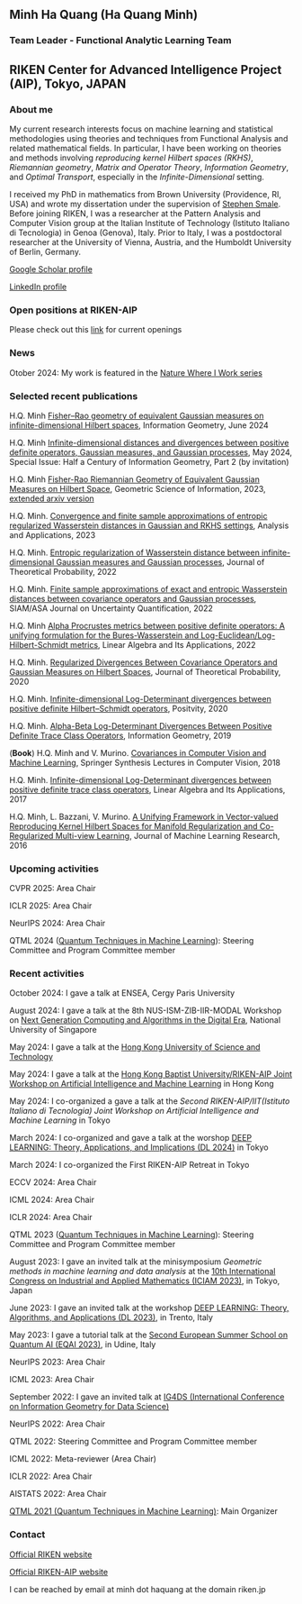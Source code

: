 ## Minh Ha Quang (Ha Quang Minh)

### Team Leader - Functional Analytic Learning Team

## RIKEN Center for Advanced Intelligence Project (AIP), Tokyo, JAPAN

### About me

My current research interests focus on machine learning and statistical methodologies using theories and techniques from Functional Analysis and related mathematical fields. In particular, I have been working on theories and methods involving _reproducing kernel Hilbert spaces (RKHS)_, _Riemannian geometry_, _Matrix and Operator Theory_, _Information Geometry_, and _Optimal Transport_, especially in the _Infinite-Dimensional_ setting.

I received my PhD in mathematics from Brown University (Providence, RI, USA) and wrote my dissertation under the supervision of [Stephen Smale](https://en.wikipedia.org/wiki/Stephen_Smale). Before joining RIKEN, I was a researcher at the Pattern Analysis and Computer Vision group at the Italian Institute of Technology (Istituto Italiano di Tecnologia) in Genoa (Genova), Italy. Prior to Italy, I was a postdoctoral researcher at the University of Vienna, Austria, and the Humboldt University of Berlin, Germany.

[Google Scholar profile](https://scholar.google.com/citations?user=JxhhXEsAAAAJ&hl=en)

[LinkedIn profile](https://www.linkedin.com/in/minh-ha-quang-9b29506/)

### Open positions at RIKEN-AIP

Please check out this [link](https://aip.riken.jp/careers/) for current openings

### News

Otober 2024: My work is featured in the [Nature Where I Work series](https://www.nature.com/articles/d41586-024-03407-0)

### Selected recent publications

H.Q. Minh [Fisher–Rao geometry of equivalent Gaussian measures on infinite-dimensional Hilbert spaces](https://link.springer.com/article/10.1007/s41884-024-00137-0), Information Geometry, June 2024

H.Q. Minh [Infinite-dimensional distances and divergences between positive definite operators, Gaussian measures, and Gaussian processes](https://link.springer.com/article/10.1007/s41884-024-00134-3), May 2024, Special Issue: Half a Century of Information Geometry, Part 2 (by invitation)

H.Q. Minh [Fisher-Rao Riemannian Geometry of Equivalent Gaussian Measures on Hilbert Space](https://link.springer.com/chapter/10.1007/978-3-031-38271-0_41), Geometric Science of Information, 2023, [extended arxiv version](https://arxiv.org/abs/2310.10182)

H.Q. Minh. [Convergence and finite sample approximations of entropic regularized Wasserstein distances in Gaussian and RKHS settings](https://www.worldscientific.com/doi/10.1142/S0219530522500142), Analysis and Applications, 2023

H.Q. Minh. [Entropic regularization of Wasserstein distance between infinite-dimensional Gaussian measures and Gaussian processes](https://link.springer.com/article/10.1007/s10959-022-01165-1), Journal of Theoretical Probability, 2022

H.Q. Minh. [Finite sample approximations of exact and entropic Wasserstein distances between covariance operators and Gaussian processes](https://epubs.siam.org/doi/abs/10.1137/21M1410488), SIAM/ASA Journal on Uncertainty Quantification, 2022

H.Q. Minh [Alpha Procrustes metrics between positive definite operators: A unifying formulation for the Bures-Wasserstein and Log-Euclidean/Log-Hilbert-Schmidt metrics](https://www.sciencedirect.com/science/article/pii/S0024379521004110), Linear Algebra and Its Applications, 2022

H.Q. Minh. [Regularized Divergences Between Covariance Operators and Gaussian Measures on Hilbert Spaces](https://link.springer.com/article/10.1007/s10959-020-01003-2), Journal of Theoretical Probability, 2020

H.Q. Minh. [Infinite-dimensional Log-Determinant divergences between positive definite Hilbert–Schmidt operators](https://link.springer.com/article/10.1007/s11117-019-00701-4), Positvity, 2020

H.Q. Minh. [Alpha-Beta Log-Determinant Divergences Between Positive Definite Trace Class Operators](https://link.springer.com/article/10.1007/s41884-019-00019-w), Information Geometry, 2019

(**Book**) H.Q. Minh and V. Murino. [Covariances in Computer Vision and Machine Learning](https://link.springer.com/book/10.1007/978-3-031-01820-6), Springer Synthesis Lectures in Computer Vision, 2018

<!--
<p align="center">
<img src ="https://user-images.githubusercontent.com/109050754/194521639-94d63bf5-2f80-45b6-991f-babe73f8eee3.jpg" width = "150" height = "150"> 
</p>
-->

H.Q. Minh. [Infinite-dimensional Log-Determinant divergences between positive definite trace class operators](https://www.sciencedirect.com/science/article/pii/S0024379516304177), Linear Algebra and Its Applications, 2017

H.Q. Minh, L. Bazzani, V. Murino. [A Unifying Framework in Vector-valued Reproducing Kernel Hilbert Spaces for Manifold Regularization and Co-Regularized Multi-view Learning](https://www.jmlr.org/papers/v17/14-036.html), Journal of Machine Learning Research, 2016

### Upcoming activities

CVPR 2025: Area Chair

ICLR 2025: Area Chair

NeurIPS 2024: Area Chair

QTML 2024 ([Quantum Techniques in Machine Learning](https://qtml2024.org/)): Steering Committee and Program Committee member

### Recent activities

October 2024: I gave a talk at ENSEA, Cergy Paris University

August 2024: I gave a talk at the 8th NUS-ISM-ZIB-IIR-MODAL Workshop on [Next Generation Computing and Algorithms in the Digital Era](https://blog.nus.edu.sg/matcheny/djs2024/), National University of Singapore

May 2024: I gave a talk at the [Hong Kong University of Science and Technology](https://hkust.edu.hk/)

May 2024: I gave a talk at the [Hong Kong Baptist University/RIKEN-AIP Joint Workshop on Artificial Intelligence and Machine Learning](https://www.comp.hkbu.edu.hk/aiml2024/) in Hong Kong

May 2024: I co-organized a gave a talk at the _Second RIKEN-AIP/IIT(Istituto Italiano di Tecnologia) Joint Workshop on Artificial Intelligence and Machine Learning_ in Tokyo

March 2024: I co-organized and gave a talk at the worshop [DEEP LEARNING: Theory, Applications, and Implications (DL 2024)](https://sites.google.com/view/dl2024/) in Tokyo 

March 2024: I co-organized the First RIKEN-AIP Retreat in Tokyo

ECCV 2024: Area Chair

ICML 2024: Area Chair

ICLR 2024: Area Chair

QTML 2023 ([Quantum Techniques in Machine Learning](https://qtml-2023.web.cern.ch/)): Steering Committee and Program Committee member

August 2023: I gave an invited talk at the minisymposium _Geometric methods in machine learning and data analysis_ at the [10th International Congress on Industrial and Applied Mathematics (ICIAM 2023)](https://iciam2023.org/), in Tokyo, Japan

June 2023: I gave an invited talk at the workshop [DEEP LEARNING: Theory, Algorithms, and Applications (DL 2023)](https://dl2023.fbk.eu/), in Trento, Italy

May 2023: I gave a tutorial talk at the [Second European Summer School on Quantum AI (EQAI 2023)](http://eqai.eu/), in Udine, Italy

NeurIPS 2023: Area Chair

ICML 2023: Area Chair

September 2022: I gave an invited talk at [IG4DS (International Conference on Information Geometry for Data Science)](https://www.dsf.tuhh.de/index.php/ig4ds/)

NeurIPS 2022: Area Chair

QTML 2022: Steering Committee and Program Committee member

ICML 2022: Meta-reviewer (Area Chair)

ICLR 2022: Area Chair

AISTATS 2022: Area Chair

[QTML 2021 (Quantum Techniques in Machine Learning)](https://www.quantummachinelearning.org/qtml2021.html): Main Organizer

### Contact

[Official RIKEN website](https://www.riken.jp/en/research/labs/aip/generic_tech/funct_anl_learn/)

[Official RIKEN-AIP website](https://aip.riken.jp/labs/generic_tech/funct_anl_learn/)

I can be reached by email at minh dot haquang at the domain riken.jp


<!--
You can use the [editor on GitHub](https://github.com/Minh-Ha-Quang/minh.github.io/edit/gh-pages/index.md) to maintain and preview the content for your website in Markdown files.

Whenever you commit to this repository, GitHub Pages will run [Jekyll](https://jekyllrb.com/) to rebuild the pages in your site, from the content in your Markdown files.

### Markdown

Markdown is a lightweight and easy-to-use syntax for styling your writing. It includes conventions for

```markdown
Syntax highlighted code block

# Header 1
## Header 2
### Header 3

- Bulleted
- List

1. Numbered
2. List

**Bold** and _Italic_ and `Code` text

[Link](url) and ![Image](src)
```

For more details see [Basic writing and formatting syntax](https://docs.github.com/en/github/writing-on-github/getting-started-with-writing-and-formatting-on-github/basic-writing-and-formatting-syntax).

### Jekyll Themes

Your Pages site will use the layout and styles from the Jekyll theme you have selected in your [repository settings](https://github.com/Minh-Ha-Quang/minh.github.io/settings/pages). The name of this theme is saved in the Jekyll `_config.yml` configuration file.

### Support or Contact

Having trouble with Pages? Check out our [documentation](https://docs.github.com/categories/github-pages-basics/) or [contact support](https://support.github.com/contact) and we’ll help you sort it out.

-->

